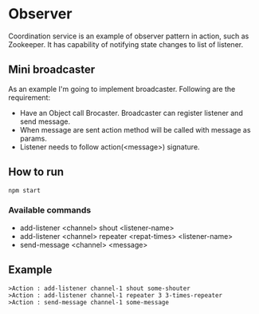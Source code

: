# Observer
Coordination service is an example of observer pattern in action, such as Zookeeper. It has capability of notifying state changes to list of listener.

## Mini broadcaster
As an example I'm going to implement broadcaster. Following are the requirement:
- Have an Object call Brocaster. Broadcaster can register listener and send message.
- When message are sent action method will be called with message as params.
- Listener needs to follow action(\<message>) signature.

## How to run
```
npm start
```
### Available commands
- add-listener \<channel> shout \<listener-name>
- add-listener \<channel> repeater \<repat-times> \<listener-name>
- send-message \<channel> \<message>

## Example
```
>Action : add-listener channel-1 shout some-shouter
>Action : add-listener channel-1 repeater 3 3-times-repeater
>Action : send-message channel-1 some-message
```